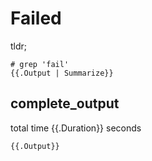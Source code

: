 # Failed
tldr;
```
# grep 'fail'
{{.Output | Summarize}}
```

## complete_output
total time {{.Duration}} seconds

```
{{.Output}}
```